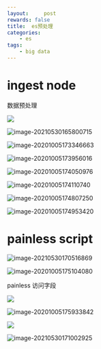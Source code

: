 ```yaml
---
layout:     post
rewards: false
title:  es预处理
categories:
    - es
tags:
    - big data
---
```


# ingest node

数据预处理

![](https://tva1.sinaimg.cn/large/008i3skNgy1gr0k1exfjmj31fs0u0wni.jpg)

![image-20210530165800715](https://tva1.sinaimg.cn/large/008i3skNgy1gr0k4ll9b0j31h50u0kbp.jpg)



![image-20201005173346663](https://tva1.sinaimg.cn/large/007S8ZIlgy1gjelasb8ycj31620u0h7j.jpg)

![image-20201005173956016](https://tva1.sinaimg.cn/large/007S8ZIlgy1gjelh6mb6vj31mo0mgniz.jpg)

![image-20201005174050976](https://tva1.sinaimg.cn/large/007S8ZIlgy1gjeli4s1vrj31o20jqwvw.jpg)

![image-20201005174110740](https://tva1.sinaimg.cn/large/007S8ZIlgy1gjelihe91fj316k0k8ton.jpg)

![image-20201005174807250](https://tva1.sinaimg.cn/large/007S8ZIlgy1gjelpowcorj31v00kiayj.jpg)

![image-20201005174953420](https://tva1.sinaimg.cn/large/007S8ZIlgy1gjelrjjss7j31q30u0nlt.jpg)

# painless script



![image-20210530170516869](https://tva1.sinaimg.cn/large/008i3skNgy1gr0kc62absj31hq0u0arv.jpg)

![image-20201005175104080](https://tva1.sinaimg.cn/large/007S8ZIlgy1gjelsrt5cdj31cj0u0any.jpg)

painless 访问字段

![](https://tva1.sinaimg.cn/large/008i3skNgy1gr0kdi6flgj31ja0u0di2.jpg)

![image-20201005175933842](https://tva1.sinaimg.cn/large/007S8ZIlgy1gjem1lwgzfj318w0kkgxe.jpg)

![](https://tva1.sinaimg.cn/large/008i3skNgy1gr0kgk676yj31qk0q0tc0.jpg)

![image-20210530171002925](https://tva1.sinaimg.cn/large/008i3skNgy1gr0kh4iq5sj31tp0u0kaq.jpg)

